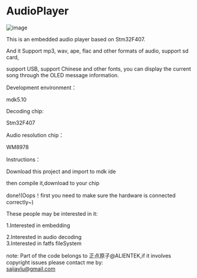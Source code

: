 # AudioPlayer
![image](https://github.com/roninCoderJ/AudioPlayer/raw/master/Pic/aa.jpg)                           

This is an embedded audio player based on Stm32F407.                 

And it Support mp3, wav, ape, flac and other formats of audio, support sd card,                                                

support USB, support Chinese and other fonts, you can display the current song through the OLED message information.                



Development environment：                             

mdk5.10                   

Decoding chip:                                 

Stm32F407                        

Audio resolution chip：                             

WM8978                         


Instructions：                                       

Download this project and import to mdk ide                      

then compile it,download to your chip                    

done!(Oops！first you need to make sure the hardware is connected correctly~)                     


These people may be interested in it:                

1.Interested in embedding                              

2.Interested in audio decoding       
3.Interested in fatfs fileSystem      


note:
Part of the code belongs to 正点原子@ALIENTEK,if it involves copyright issues please contact me by:   
saijaylu@gmail.com


